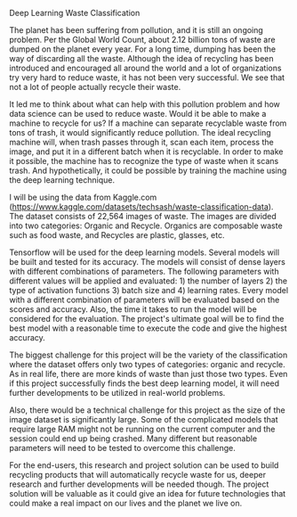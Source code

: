 Deep Learning Waste Classification

The planet has been suffering from pollution, and it is still an ongoing problem. Per the Global World Count, about 2.12 billion tons of waste are dumped on the planet every year. For a long time, dumping has been the way of discarding all the waste. Although the idea of recycling has been introduced and encouraged all around the world and a lot of organizations try very hard to reduce waste, it has not been very successful. We see that not a lot of people actually recycle their waste. 

It led me to think about what can help with this pollution problem and how data science can be used to reduce waste. Would it be able to make a machine to recycle for us? If a machine can separate recyclable waste from tons of trash, it would significantly reduce pollution. The ideal recycling machine will, when trash passes through it, scan each item, process the image, and put it in a different batch when it is recyclable. In order to make it possible, the machine has to recognize the type of waste when it scans trash. And hypothetically, it could be possible by training the machine using the deep learning technique. 

I will be using the data from Kaggle.com (https://www.kaggle.com/datasets/techsash/waste-classification-data). The dataset consists of 22,564 images of waste. The images are divided into two categories: Organic and Recycle. Organics are composable waste such as food waste, and Recycles are plastic, glasses, etc. 

Tensorflow will be used for the deep learning models. Several models will be built and tested for its accuracy. The models will consist of dense layers with different combinations of parameters. The following parameters with different values will be applied and evaluated: 1) the number of layers 2) the type of activation functions 3) batch size and 4) learning rates. Every model with a different combination of parameters will be evaluated based on the scores and accuracy. Also, the time it takes to run the model will be considered for the evaluation. The project's ultimate goal will be to find the best model with a reasonable time to execute the code and give the highest accuracy. 

The biggest challenge for this project will be the variety of the classification where the dataset offers only two types of categories: organic and recycle. As in real life, there are more kinds of waste than just those two types. Even if this project successfully finds the best deep learning model, it will need further developments to be utilized in real-world problems. 

Also, there would be a technical challenge for this project as the size of the image dataset is significantly large. Some of the complicated models that require large RAM might not be running on the current computer and the session could end up being crashed. Many different but reasonable parameters will need to be tested to overcome this challenge. 

For the end-users, this research and project solution can be used to build recycling products that will automatically recycle waste for us, deeper research and further developments will be needed though. The project solution will be valuable as it could give an idea for future technologies that could make a real impact on our lives and the planet we live on. 
